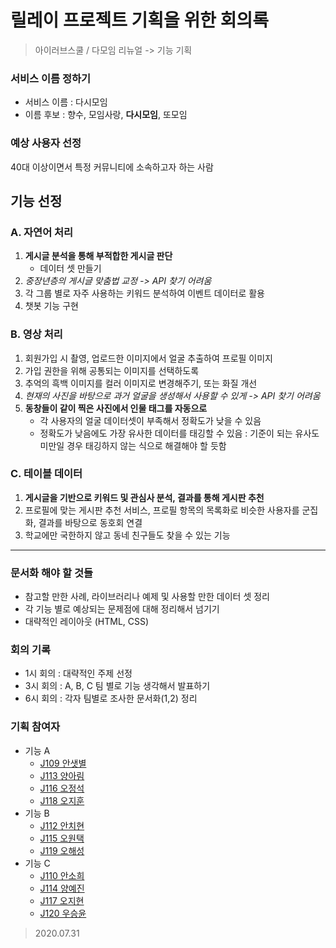 # 릴레이 프로젝트 기획을 위한 회의록

> 아이러브스쿨 / 다모임 리뉴얼 -> 기능 기획

### 서비스 이름 정하기
- 서비스 이름 : 다시모임
- 이름 후보 : 향수, 모임사랑, **다시모임**, 또모임

### 예상 사용자 선정
40대 이상이면서 특정 커뮤니티에 소속하고자 하는 사람


## 기능 선정

### A. 자연어 처리
1. **게시글 분석을 통해 부적합한 게시글 판단**
    - 데이터 셋 만들기
2. _중장년층의 게시글 맞춤법 교정 -> API 찾기 어려움_
3. 각 그룹 별로 자주 사용하는 키워드 분석하여 이벤트 데이터로 활용
4. 챗봇 기능 구현


### B. 영상 처리
1. 회원가입 시 촬영, 업로드한 이미지에서 얼굴 추출하여 프로필 이미지
2. 가입 권한을 위해 공통되는 이미지를 선택하도록
3. 추억의 흑백 이미지를 컬러 이미지로 변경해주기, 또는 화질 개선
4. _현재의 사진을 바탕으로 과거 얼굴을 생성해서 사용할 수 있게 -> API 찾기 어려움_
5. **동창들이 같이 찍은 사진에서 인물 태그를 자동으로**
    - 각 사용자의 얼굴 데이터셋이 부족해서 정확도가 낮을 수 있음
    - 정확도가 낮음에도 가장 유사한 데이터를 태깅할 수 있음 : 기준이 되는 유사도 미만일 경우 태깅하지 않는 식으로 해결해야 할 듯함
                                     
### C. 테이블 데이터
1. **게시글을 기반으로 키워드 및 관심사 분석, 결과를 통해 게시판 추천**
2. 프로필에 맞는 게시판 추천 서비스, 프로필 항목의 목록화로 비슷한 사용자를 군집화, 결과를 바탕으로 동호회 연결
3. 학교에만 국한하지 않고 동네 친구들도 찾을 수 있는 기능

---

### 문서화 해야 할 것들
- 참고할 만한 사례, 라이브러리나 예제 및 사용할 만한 데이터 셋 정리
- 각 기능 별로 예상되는 문제점에 대해 정리해서 넘기기
- 대략적인 레이아웃 (HTML, CSS)

### 회의 기록
- 1시 회의 : 대략적인 주제 선정
- 3시 회의 : A, B, C 팀 별로 기능 생각해서 발표하기
- 6시 회의 : 각자 팀별로 조사한 문서화(1,2) 정리

### 기획 참여자
- 기능 A
  - [J109 안샛별](https://github.com/sbyeol3)
  - [J113 양아림](https://github.com/ahrimy)
  - [J116 오정석](https://github.com/o-star)
  - [J118 오지훈](https://github.com/hoo00nn)
- 기능 B
  - [J112 안치현](https://github.com/enhakkore)
  - [J115 오원택](https://github.com/dotaku1992)
  - [J119 오해성](https://github.com/ohsolution)
- 기능 C
  - [J110 안소희](https://github.com/ahnsoheee)
  - [J114 양예진](https://github.com/yejineee)
  - [J117 오지현](https://github.com/joh16)
  - [J120 우승윤](https://github.com/woosy0308)

> 2020.07.31
